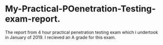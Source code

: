 # My-Practical-POenetration-Testing-exam-report.
The report from 4 hour practical penetration testing exam which i undertook in January of 2019. I recieved an A grade for this exam.
